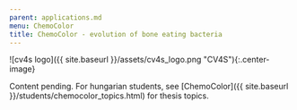 ```yaml
---
parent: applications.md
menu: ChemoColor
title: ChemoColor - evolution of bone eating bacteria
---
```


![cv4s logo]({{ site.baseurl }}/assets/cv4s_logo.png "CV4S"){:.center-image}

Content pending. For hungarian students, see [ChemoColor]({{ site.baseurl }}/students/chemocolor_topics.html) for thesis topics.